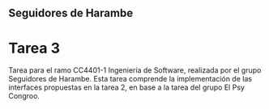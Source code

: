 ## Seguidores de Harambe

# Tarea 3

Tarea para el ramo CC4401-1 Ingeniería de Software, realizada por el grupo Seguidores de Harambe.
Esta tarea comprende la implementación de las interfaces propuestas en la tarea 2, en base a la tarea del grupo El Psy Congroo.
